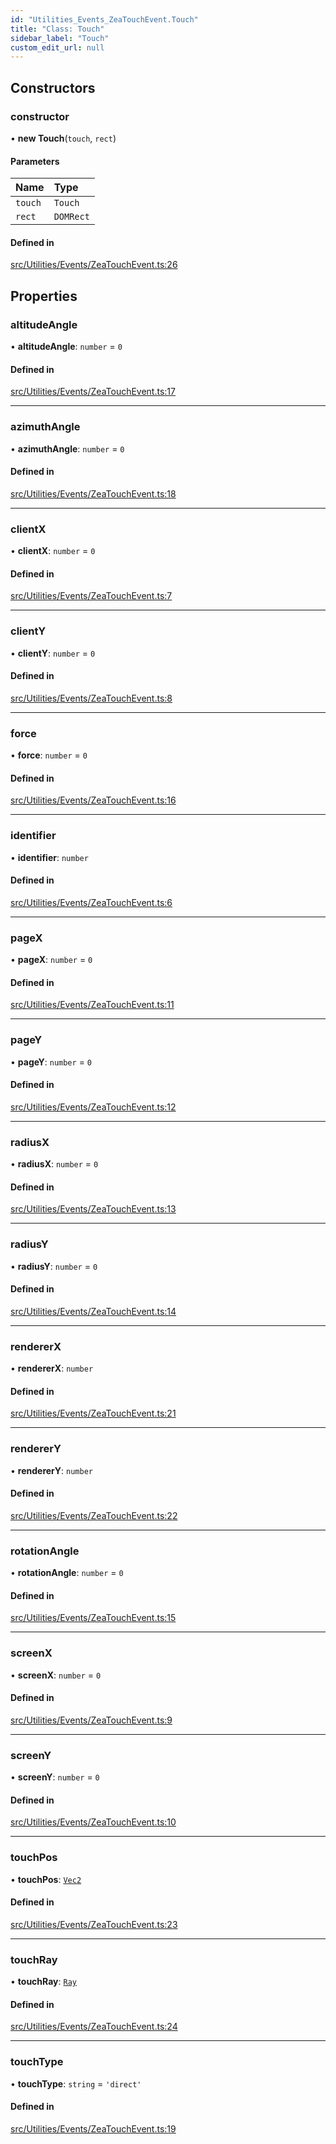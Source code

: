 ```yaml
---
id: "Utilities_Events_ZeaTouchEvent.Touch"
title: "Class: Touch"
sidebar_label: "Touch"
custom_edit_url: null
---
```




## Constructors

### constructor

• **new Touch**(`touch`, `rect`)

#### Parameters

| Name | Type |
| :------ | :------ |
| `touch` | `Touch` |
| `rect` | `DOMRect` |

#### Defined in

[src/Utilities/Events/ZeaTouchEvent.ts:26](https://github.com/ZeaInc/zea-engine/blob/716e8606e/src/Utilities/Events/ZeaTouchEvent.ts#L26)

## Properties

### altitudeAngle

• **altitudeAngle**: `number` = `0`

#### Defined in

[src/Utilities/Events/ZeaTouchEvent.ts:17](https://github.com/ZeaInc/zea-engine/blob/716e8606e/src/Utilities/Events/ZeaTouchEvent.ts#L17)

___

### azimuthAngle

• **azimuthAngle**: `number` = `0`

#### Defined in

[src/Utilities/Events/ZeaTouchEvent.ts:18](https://github.com/ZeaInc/zea-engine/blob/716e8606e/src/Utilities/Events/ZeaTouchEvent.ts#L18)

___

### clientX

• **clientX**: `number` = `0`

#### Defined in

[src/Utilities/Events/ZeaTouchEvent.ts:7](https://github.com/ZeaInc/zea-engine/blob/716e8606e/src/Utilities/Events/ZeaTouchEvent.ts#L7)

___

### clientY

• **clientY**: `number` = `0`

#### Defined in

[src/Utilities/Events/ZeaTouchEvent.ts:8](https://github.com/ZeaInc/zea-engine/blob/716e8606e/src/Utilities/Events/ZeaTouchEvent.ts#L8)

___

### force

• **force**: `number` = `0`

#### Defined in

[src/Utilities/Events/ZeaTouchEvent.ts:16](https://github.com/ZeaInc/zea-engine/blob/716e8606e/src/Utilities/Events/ZeaTouchEvent.ts#L16)

___

### identifier

• **identifier**: `number`

#### Defined in

[src/Utilities/Events/ZeaTouchEvent.ts:6](https://github.com/ZeaInc/zea-engine/blob/716e8606e/src/Utilities/Events/ZeaTouchEvent.ts#L6)

___

### pageX

• **pageX**: `number` = `0`

#### Defined in

[src/Utilities/Events/ZeaTouchEvent.ts:11](https://github.com/ZeaInc/zea-engine/blob/716e8606e/src/Utilities/Events/ZeaTouchEvent.ts#L11)

___

### pageY

• **pageY**: `number` = `0`

#### Defined in

[src/Utilities/Events/ZeaTouchEvent.ts:12](https://github.com/ZeaInc/zea-engine/blob/716e8606e/src/Utilities/Events/ZeaTouchEvent.ts#L12)

___

### radiusX

• **radiusX**: `number` = `0`

#### Defined in

[src/Utilities/Events/ZeaTouchEvent.ts:13](https://github.com/ZeaInc/zea-engine/blob/716e8606e/src/Utilities/Events/ZeaTouchEvent.ts#L13)

___

### radiusY

• **radiusY**: `number` = `0`

#### Defined in

[src/Utilities/Events/ZeaTouchEvent.ts:14](https://github.com/ZeaInc/zea-engine/blob/716e8606e/src/Utilities/Events/ZeaTouchEvent.ts#L14)

___

### rendererX

• **rendererX**: `number`

#### Defined in

[src/Utilities/Events/ZeaTouchEvent.ts:21](https://github.com/ZeaInc/zea-engine/blob/716e8606e/src/Utilities/Events/ZeaTouchEvent.ts#L21)

___

### rendererY

• **rendererY**: `number`

#### Defined in

[src/Utilities/Events/ZeaTouchEvent.ts:22](https://github.com/ZeaInc/zea-engine/blob/716e8606e/src/Utilities/Events/ZeaTouchEvent.ts#L22)

___

### rotationAngle

• **rotationAngle**: `number` = `0`

#### Defined in

[src/Utilities/Events/ZeaTouchEvent.ts:15](https://github.com/ZeaInc/zea-engine/blob/716e8606e/src/Utilities/Events/ZeaTouchEvent.ts#L15)

___

### screenX

• **screenX**: `number` = `0`

#### Defined in

[src/Utilities/Events/ZeaTouchEvent.ts:9](https://github.com/ZeaInc/zea-engine/blob/716e8606e/src/Utilities/Events/ZeaTouchEvent.ts#L9)

___

### screenY

• **screenY**: `number` = `0`

#### Defined in

[src/Utilities/Events/ZeaTouchEvent.ts:10](https://github.com/ZeaInc/zea-engine/blob/716e8606e/src/Utilities/Events/ZeaTouchEvent.ts#L10)

___

### touchPos

• **touchPos**: [`Vec2`](../../Math/Math_Vec2.Vec2)

#### Defined in

[src/Utilities/Events/ZeaTouchEvent.ts:23](https://github.com/ZeaInc/zea-engine/blob/716e8606e/src/Utilities/Events/ZeaTouchEvent.ts#L23)

___

### touchRay

• **touchRay**: [`Ray`](../../Math/Math_Ray.Ray)

#### Defined in

[src/Utilities/Events/ZeaTouchEvent.ts:24](https://github.com/ZeaInc/zea-engine/blob/716e8606e/src/Utilities/Events/ZeaTouchEvent.ts#L24)

___

### touchType

• **touchType**: `string` = `'direct'`

#### Defined in

[src/Utilities/Events/ZeaTouchEvent.ts:19](https://github.com/ZeaInc/zea-engine/blob/716e8606e/src/Utilities/Events/ZeaTouchEvent.ts#L19)

